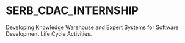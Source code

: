 # SERB_CDAC_INTERNSHIP
Developing Knowledge Warehouse and Expert Systems for Software  Development Life Cycle Activities.
